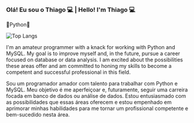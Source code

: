 ### Olá! Eu sou o Thiago 💻 | Hello! I'm Thiago 💻

🐍Python🐍

![Top Langs](https://github-readme-stats.vercel.app/api/top-langs/?username=caesarThiago&theme=tokyonight)

I'm an amateur programmer with a knack for working with Python and MySQL. My goal is to improve myself and, in the future, pursue a career focused on database or data analysis. I am excited about the possibilities these areas offer and am committed to honing my skills to become a competent and successful professional in this field.

Sou um programador amador com talento para trabalhar com Python e MySQL. Meu objetivo é me aperfeiçoar e, futuramente, seguir uma carreira focada em banco de dados ou análise de dados. Estou entusiasmado com as possibilidades que essas áreas oferecem e estou empenhado em aprimorar minhas habilidades para me tornar um profissional competente e bem-sucedido nesta área.
